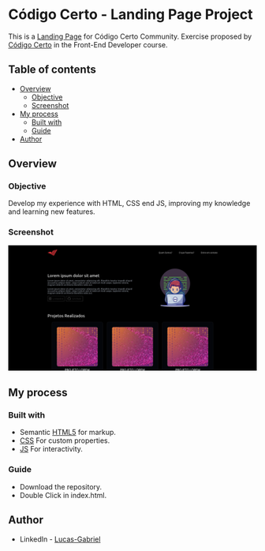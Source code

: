# Código Certo - Landing Page Project

This is a [Landing Page]() for Código Certo Community. Exercise proposed by [Código Certo]() in the Front-End Developer course.

## Table of contents

- [Overview](#overview)
  - [Objective](#Objective)
  - [Screenshot](#screenshot)
- [My process](#my-process)
  - [Built with](#built-with)
  - [Guide](#Guide)
- [Author](#author)

## Overview

### Objective

Develop my experience with HTML, CSS end JS, improving my knowledge and learning new features.

### Screenshot

![](./screenshot.png)

## My process

### Built with

- Semantic [HTML5](https://developer.mozilla.org/pt-BR/docs/Web/HTML) for markup.
- [CSS](https://developer.mozilla.org/pt-BR/docs/Web/CSS) For custom properties.
- [JS](https://developer.mozilla.org/pt-BR/docs/Web/JavaScript) For interactivity.

### Guide

- Download the repository.
- Double Click in index.html.

## Author

- LinkedIn - [Lucas-Gabriel](https://www.linkedin.com/in/lucasdevtec/)
